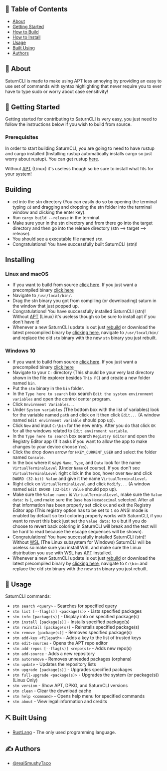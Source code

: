 ## 📝 Table of Contents
- [About](#about)
- [Getting Started](#getting_started)
- [How to Build](#building)
- [How to Install](#installing)
- [Usage](#usage)
- [Built Using](#built_using)
- [Authors](#authors)

## 🧐 About <a name = "about"></a>
SaturnCLI is made to make using APT less annoying by providing an easy to use set of commands with syntax highlighting that never require you to ever have to type sudo or worry about case sensitivity!

## 🏁 Getting Started <a name = "getting_started"></a>
Getting started for contributing to SaturnCLI is very easy, you just need to follow the instructions below if you wish to build from source.

### Prerequisites
In order to start building SaturnCLI, you are going to need to have rustup and cargo installed (Installing rustup automatically installs cargo so just worry about rustup). You can get rustup [here](https://www.rust-lang.org/tools/install/).

Without [APT](https://launchpad.net/ubuntu/+source/apt/) (Linux) it's useless though so be sure to install what fits for your system!

## Building

* cd into the stn directory (You can easily do so by opening the terminal typing ```cd``` and dragging and dropping the stn folder into the terminal window and clicking the enter key).
* Run ```cargo build --release``` in the terminal.
* Make sure your in the stn directory and from there go into the target directory and then go into the release directory (stn --> target --> release).
* You should see a executable file named ```stn```.
* Congratulations! You have successfully built SaturnCLI (stn)!

## Installing
### Linux and macOS
* If you want to build from source [click here](#Building). If you just want a precompiled binary [click here](https://github.com/realSmushyTaco/SaturnCLI/releases)
* Navigate to ```/usr/local/bin/```.
* Drag the stn binary you got from compiling (or downloading) saturn in the window that just popped up.
* Congratulations! You have successfully installed SaturnCLI (stn)! Without [APT](https://launchpad.net/ubuntu/+source/apt/) (Linux) it's useless though so be sure to install apt if you don't have it!
* Whenever a new SaturnCLI update is out just [rebuild](#Building) or download the latest precompiled binary by [clicking here](https://github.com/realSmushyTaco/SaturnCLI/releases), navigate to ```/usr/local/bin/``` and replace the old ```stn``` binary with the new ```stn``` binary you just rebuilt.

### Windows 10
* If you want to build from source [click here](#Building). If you just want a precompiled binary [click here](https://github.com/realSmushyTaco/SaturnCLI/releases)
* Navigate to your ```C:``` directory (This should be your very last directory shown in the file explorer besides ```This PC```) and create a new folder named ```bin```.
* Put the ```stn``` binary in the ```bin``` folder.
* In the ```Type here to search``` box search ```Edit the system environment variables``` and open the control center program.
* Click ```Envirnment Variables..```.
* Under ```System variables``` (The bottom box with the list of variables) look for the variable named ```path``` and click on it then click ```Edit...``` (A window named ```Edit envirnment variable``` should pop up).
* Click ```New``` and input ```C:\bin``` for the new entry. After you do that click ```OK``` for all the windows related to ```Edit envirnment variable```.
* In the ```Type here to search``` box search ```Registry Editor``` and open the Registry Editor app (If it asks if you want to allow the app to make changes to your device choose ```Yes```).
* Click the drop down arrow for ```HKEY_CURRENT_USER``` and select the folder named ```Console```.
* In the box where it says ```Name```, ```Type```, and ```Data``` look for the name ```VirtualTerminalLevel``` (Under ```Name``` of course). If you don't see ```VirtualTerminalLevel``` right click in the box, hover over ```New``` and click ```DWORD (32-bit) Value``` and give it the name ```VirtualTerminalLevel```.
* Right click on ```VirtualTerminalLevel``` and click ```Modify...``` (A window named ```Edit DWORD (32-bit) Value``` should pop up).
* Make sure the ```Value name:``` is ```VirtualTerminalLevel```, make sure the ```Value data:``` is ```1```, and make sure the ```Base``` has ```Hexadecimal``` selected. After all that information has been properly set click ```OK``` and exit the Registry Editor app (This registry option has to be set to ```1``` so ANSI mode is enabled by default so text coloring properly works with SaturnCLI, if you want to revert this back just set the ```Value data:``` to ```0``` but if you do choose to revert back coloring in SaturnCLI will break and the text will be hard to read because the escape sequences will be shown).
* Congratulations! You have successfully installed SaturnCLI (stn)! Without [WSL](https://docs.microsoft.com/en-us/windows/wsl/install-win10) (The Linux subsystem for Windows) SaturnCLI will be useless so make sure you install WSL and make sure the Linux distribution you use with WSL has [APT](https://launchpad.net/ubuntu/+source/apt/) installed.
* Whenever a new SaturnCLI update is out just [rebuild](#Building) or download the latest precompiled binary by [clicking here](https://github.com/realSmushyTaco/SaturnCLI/releases), navigate to ```C:\bin``` and replace the old ```stn``` binary with the new ```stn``` binary you just rebuilt.

## 🎈 Usage <a name="usage"></a>
SaturnCLI commands:

* ```stn search <query>``` - Searches for specified query
* ```stn list [--flag(s)] <package(s)>```  - Lists specified packages
* ```stn info [package(s)]``` - Display info on specified package(s)
* ```stn install [package(s)]``` - Installs specified package(s)
* ```stn reinstall [package(s)]``` - Reinstalls specified package(s)
* ```stn remove [package(s)]``` - Removes specified package(s)
* ```stn add-key <filepath>``` - Adds a key to the list of trusted keys
* ```stn edit-sources``` - Opens the APT repo editor
* ```stn add-repos [--flag(s)] <repo(s)>``` - Adds new repo(s)
* ```stn add-source``` - Adds a new repository
* ```stn autoremove``` - Removes unneeded packages (orphans)
* ```stn update``` - Updates the repository lists
* ```stn upgrade [package(s)]``` - Upgrades specified packages
* ```stn full-upgrade <package(s)>``` - Upgrades the system (or package(s)) (Linux Only)
* ```stn version``` - Show APT, DPKG, and SaturnCLI versions
* ```stn clean``` - Clear the download cache
* ```stn help <command>``` - Opens help menu for specified commands
* ```stn about``` - View legal information and credits

## ⛏️ Built Using <a name = "built_using"></a>
- [RustLang](https://www.rust-lang.org/) - The only used programming language.

## ✍️ Authors <a name = "authors"></a>
- [@realSmushyTaco](https://github.com/realSmushyTaco)
